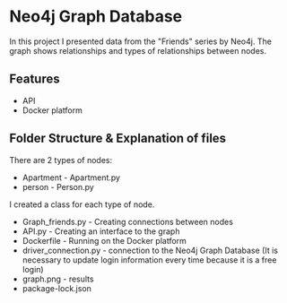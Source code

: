 # Neo4j Graph Database
In this project I presented data from the "Friends" series by Neo4j.
The graph shows relationships and types of relationships between nodes.
## Features

-  API
- Docker platform
## Folder Structure & Explanation of files
There are 2 types of nodes: 
  - Apartment - Apartment.py
  - person - Person.py
  
I created a class for each type of node.
- Graph_friends.py - Creating connections between nodes 
- API.py - Creating an interface to the graph
- Dockerfile - Running on the Docker platform
- driver_connection.py - connection to the Neo4j Graph Database (It is necessary to update login information every time because it is a free login)
- graph.png - results
- package-lock.json 
